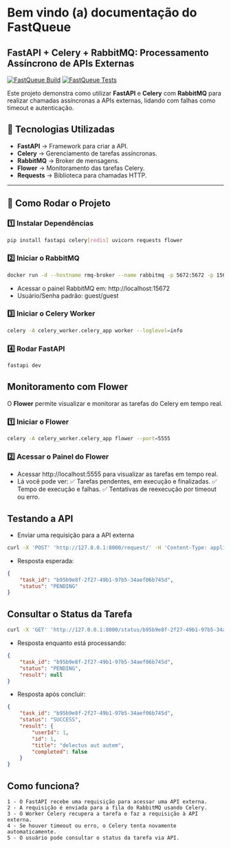 # Bem vindo (a) documentação do FastQueue

## FastAPI + Celery + RabbitMQ: Processamento Assíncrono de APIs Externas


[![FastQueue Build](https://github.com/uadson/fastqueue/actions/workflows/fastqueue_build.yml/badge.svg)](https://github.com/uadson/fastqueue/actions/workflows/fastqueue_build.yml)
[![FastQueue Tests](https://github.com/uadson/fastqueue/actions/workflows/fastqueue_tests.yml/badge.svg)](https://github.com/uadson/fastqueue/actions/workflows/fastqueue_tests.yml)


Este projeto demonstra como utilizar **FastAPI** e **Celery** com **RabbitMQ** para realizar chamadas assíncronas a APIs externas, lidando com falhas como timeout e autenticação.

## 📌 Tecnologias Utilizadas
- **FastAPI** → Framework para criar a API.
- **Celery** → Gerenciamento de tarefas assíncronas.
- **RabbitMQ** → Broker de mensagens.
- **Flower** → Monitoramento das tarefas Celery.
- **Requests** → Biblioteca para chamadas HTTP.

---

## 🚀 Como Rodar o Projeto

### 1️⃣ Instalar Dependências
```bash
pip install fastapi celery[redis] uvicorn requests flower
```

### 2️⃣ Iniciar o RabbitMQ

```bash
docker run -d --hostname rmq-broker --name rabbitmq -p 5672:5672 -p 15672:15672 rabbitmq:management
```
* Acessar o painel RabbitMQ em: http://localhost:15672
* Usuário/Senha padrão: guest/guest

### 3️⃣ Iniciar o Celery Worker

```bash
celery -A celery_worker.celery_app worker --loglevel=info
```

### 4️⃣ Rodar FastAPI
```bash
fastapi dev
```

## Monitoramento com Flower

O **Flower** permite visualizar e monitorar as tarefas do Celery em tempo real. 


### 1️⃣ Iniciar o Flower
```bash
celery -A celery_worker.celery_app flower --port=5555
```

### 2️⃣ Acessar o Painel do Flower
* Acessar http://localhost:5555 para visualizar as tarefas em tempo real.
* Lá você pode ver: ✅ Tarefas pendentes, em execução e finalizadas.
✅ Tempo de execução e falhas.
✅ Tentativas de reexecução por timeout ou erro.


## Testando a API

* Enviar uma requisição para a API externa
```bash
curl -X 'POST' 'http://127.0.0.1:8000/request/' -H 'Content-Type: application/json' -d '{"url": "https://jsonplaceholder.typicode.com/todos/1", "token": "meu_token"}'
```

* Resposta esperada:
```JSON
{
    "task_id": "b95b9e8f-2f27-49b1-97b5-34aef06b745d",
    "status": "PENDING"
}
```

## Consultar o Status da Tarefa
```bash
curl -X 'GET' 'http://127.0.0.1:8000/status/b95b9e8f-2f27-49b1-97b5-34aef06b745d'
```

* Resposta enquanto está processando:
```JSON
{
    "task_id": "b95b9e8f-2f27-49b1-97b5-34aef06b745d",
    "status": "PENDING",
    "result": null
}
```

* Resposta após concluir:
```JSON
{
    "task_id": "b95b9e8f-2f27-49b1-97b5-34aef06b745d",
    "status": "SUCCESS",
    "result": {
        "userId": 1,
        "id": 1,
        "title": "delectus aut autem",
        "completed": false
    }
}
```

## Como funciona?

    1 - O FastAPI recebe uma requisição para acessar uma API externa.
    2 - A requisição é enviada para a fila do RabbitMQ usando Celery.
    3 - O Worker Celery recupera a tarefa e faz a requisição à API externa.
    4 - Se houver timeout ou erro, o Celery tenta novamente automaticamente.
    5 - O usuário pode consultar o status da tarefa via API.
